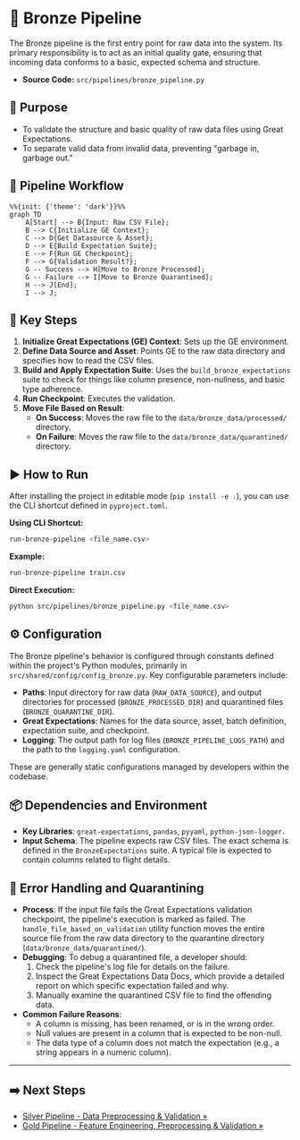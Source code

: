 # 🥉 Bronze Pipeline

The Bronze pipeline is the first entry point for raw data into the system. Its primary responsibility is to act as an initial quality gate, ensuring that incoming data conforms to a basic, expected schema and structure.

-   **Source Code:** `src/pipelines/bronze_pipeline.py`

## 🎯 Purpose

-   To validate the structure and basic quality of raw data files using Great Expectations.
-   To separate valid data from invalid data, preventing "garbage in, garbage out."

## 🔄 Pipeline Workflow

```mermaid
%%{init: {'theme': 'dark'}}%%
graph TD
    A[Start] --> B{Input: Raw CSV File};
    B --> C{Initialize GE Context};
    C --> D{Get Datasource & Asset};
    D --> E{Build Expectation Suite};
    E --> F{Run GE Checkpoint};
    F --> G{Validation Result?};
    G -- Success --> H[Move to Bronze Processed];
    G -- Failure --> I[Move to Bronze Quarantined];
    H --> J[End];
    I --> J;
```

## 🔑 Key Steps

1.  **Initialize Great Expectations (GE) Context**: Sets up the GE environment.
2.  **Define Data Source and Asset**: Points GE to the raw data directory and specifies how to read the CSV files.
3.  **Build and Apply Expectation Suite**: Uses the `build_bronze_expectations` suite to check for things like column presence, non-nullness, and basic type adherence.
4.  **Run Checkpoint**: Executes the validation.
5.  **Move File Based on Result**:
    -   **On Success**: Moves the raw file to the `data/bronze_data/processed/` directory.
    -   **On Failure**: Moves the raw file to the `data/bronze_data/quarantined/` directory.

## ▶️ How to Run

After installing the project in editable mode (`pip install -e .`), you can use the CLI shortcut defined in `pyproject.toml`.

**Using CLI Shortcut:**

```bash
run-bronze-pipeline <file_name.csv>
```

**Example:**

```bash
run-bronze-pipeline train.csv
```

**Direct Execution:**

```bash
python src/pipelines/bronze_pipeline.py <file_name.csv>
```

## ⚙️ Configuration

The Bronze pipeline's behavior is configured through constants defined within the project's Python modules, primarily in `src/shared/config/config_bronze.py`. Key configurable parameters include:

-   **Paths**: Input directory for raw data (`RAW_DATA_SOURCE`), and output directories for processed (`BRONZE_PROCESSED_DIR`) and quarantined files (`BRONZE_QUARANTINE_DIR`).
-   **Great Expectations**: Names for the data source, asset, batch definition, expectation suite, and checkpoint.
-   **Logging**: The output path for log files (`BRONZE_PIPELINE_LOGS_PATH`) and the path to the `logging.yaml` configuration.

These are generally static configurations managed by developers within the codebase.

## 📦 Dependencies and Environment

-   **Key Libraries**: `great-expectations`, `pandas`, `pyyaml`, `python-json-logger`.
-   **Input Schema**: The pipeline expects raw CSV files. The exact schema is defined in the `BronzeExpectations` suite. A typical file is expected to contain columns related to flight details.

## 🐛 Error Handling and Quarantining

-   **Process**: If the input file fails the Great Expectations validation checkpoint, the pipeline's execution is marked as failed. The `handle_file_based_on_validation` utility function moves the entire source file from the raw data directory to the quarantine directory (`data/bronze_data/quarantined/`).
-   **Debugging**: To debug a quarantined file, a developer should:
    1.  Check the pipeline's log file for details on the failure.
    2.  Inspect the Great Expectations Data Docs, which provide a detailed report on which specific expectation failed and why.
    3.  Manually examine the quarantined CSV file to find the offending data.
-   **Common Failure Reasons**:
    -   A column is missing, has been renamed, or is in the wrong order.
    -   Null values are present in a column that is expected to be non-null.
    -   The data type of a column does not match the expectation (e.g., a string appears in a numeric column).

---

## ➡️ Next Steps

- [Silver Pipeline - Data Preprocessing & Validation &raquo;](silver_pipeline.md)
- [Gold Pipeline - Feature Engineering, Preprocessing & Validation &raquo;](gold_pipeline.md)